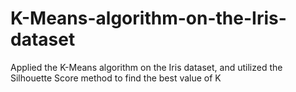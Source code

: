 # K-Means-algorithm-on-the-Iris-dataset
Applied the K-Means algorithm on the Iris dataset, and utilized the Silhouette Score method to find the best value of K

